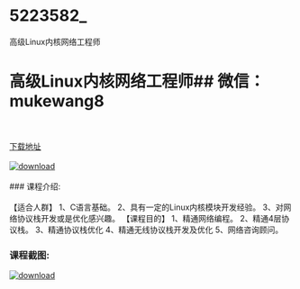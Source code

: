 # 5223582_
高级Linux内核网络工程师
# 高级Linux内核网络工程师## 微信：mukewang8
<br/></br>[下载地址](http://www.36tz.cn/article/5223582 "下载地址")
<br/></br>[![download](http://36tz.cn/muke_img/2022_04_1-19-300x185.png "下载地址")](http://www.36tz.cn/article/5223582 "下载地址")
<br/></br>### 课程介绍:<br/></br>【适合人群】
1、C语言基础。
2、具有一定的Linux内核模块开发经验。
3、对网络协议栈开发或是优化感兴趣。
【课程目的】
1、精通网络编程。
2、精通4层协议栈。
3、精通协议栈优化
4、精通无线协议栈开发及优化
5、网络咨询顾问。

### 课程截图:
[![download](http://36tz.cn/muke_img/2022_04_2-20.png "下载地址")](http://www.36tz.cn/article/5223582 "下载地址")
